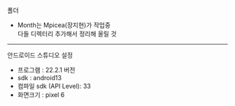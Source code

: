 폴더
- Month는 Mpicea(장지현)가 작업중   
다들 디렉터리 추가해서 정리해 올릴 것

---
안드로이드 스튜디오 설정
- 프로그램 : 22.2.1 버전
- sdk : android13
- 컴파일 sdk (API Level): 33
- 화면크기 : pixel 6
